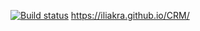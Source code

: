 [![Build status](https://ci.appveyor.com/api/projects/status/evfhd9p35upqws91?svg=true)](https://ci.appveyor.com/project/Ilya/crm)
https://iliakra.github.io/CRM/